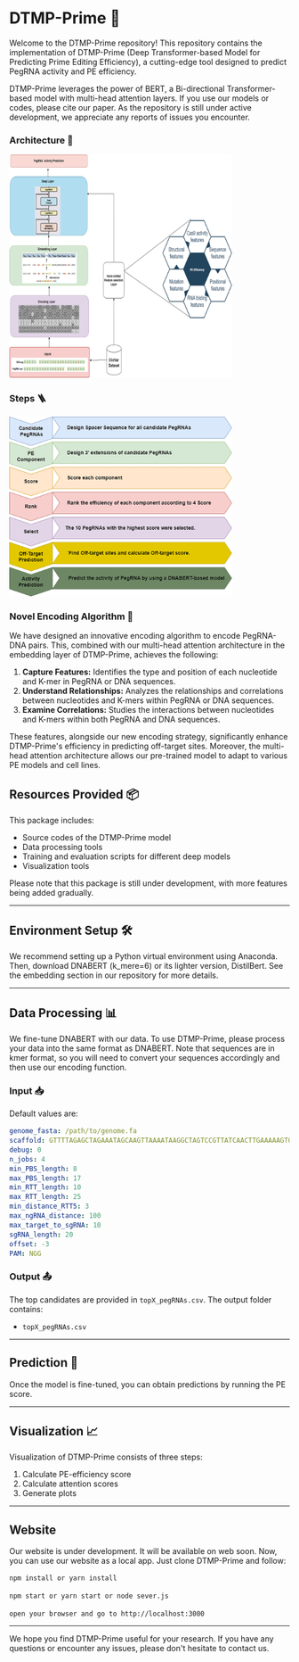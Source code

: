 # DTMP-Prime 🧬

Welcome to the DTMP-Prime repository! This repository contains the implementation of DTMP-Prime (Deep Transformer-based Model for Predicting Prime Editing Efficiency), a cutting-edge tool designed to predict PegRNA activity and PE efficiency.

DTMP-Prime leverages the power of BERT, a Bi-directional Transformer-based model with multi-head attention layers. If you use our models or codes, please cite our paper. As the repository is still under active development, we appreciate any reports of issues you encounter.

### Architecture 🧱

<img src="/Figures/graphical%20abstract%202-2.jpg" alt="drawing" style="width:400px;"/>

### Steps 🪜

<img src="/Figures/2-2.jpg" alt="drawing" style="width:400px;"/>


### Novel Encoding Algorithm 🚀

We have designed an innovative encoding algorithm to encode PegRNA-DNA pairs. This, combined with our multi-head attention architecture in the embedding layer of DTMP-Prime, achieves the following:

1. **Capture Features:** Identifies the type and position of each nucleotide and K-mer in PegRNA or DNA sequences.
2. **Understand Relationships:** Analyzes the relationships and correlations between nucleotides and K-mers within PegRNA or DNA sequences.
3. **Examine Correlations:** Studies the interactions between nucleotides and K-mers within both PegRNA and DNA sequences.

These features, alongside our new encoding strategy, significantly enhance DTMP-Prime's efficiency in predicting off-target sites. Moreover, the multi-head attention architecture allows our pre-trained model to adapt to various PE models and cell lines.

## Resources Provided 📦

This package includes:

- Source codes of the DTMP-Prime model
- Data processing tools
- Training and evaluation scripts for different deep models
- Visualization tools

Please note that this package is still under development, with more features being added gradually.

---

## Environment Setup 🛠️

We recommend setting up a Python virtual environment using Anaconda. Then, download DNABERT (k_mere=6) or its lighter version, DistilBert. See the embedding section in our repository for more details.

---

## Data Processing 📊

We fine-tune DNABERT with our data. To use DTMP-Prime, please process your data into the same format as DNABERT. Note that sequences are in kmer format, so you will need to convert your sequences accordingly and then use our encoding function.

### Input 📥

Default values are:

```yaml
genome_fasta: /path/to/genome.fa
scaffold: GTTTTAGAGCTAGAAATAGCAAGTTAAAATAAGGCTAGTCCGTTATCAACTTGAAAAAGTGGCACCGAGTCGGTGC
debug: 0
n_jobs: 4
min_PBS_length: 8
max_PBS_length: 17
min_RTT_length: 10
max_RTT_length: 25
min_distance_RTT5: 3
max_ngRNA_distance: 100
max_target_to_sgRNA: 10
sgRNA_length: 20
offset: -3
PAM: NGG
```

### Output 📤

The top candidates are provided in `topX_pegRNAs.csv`. The output folder contains:

- `topX_pegRNAs.csv`

---

## Prediction 🔮

Once the model is fine-tuned, you can obtain predictions by running the PE score.

---

## Visualization 📈

Visualization of DTMP-Prime consists of three steps:

1. Calculate PE-efficiency score
2. Calculate attention scores
3. Generate plots

---

## Website
Our website is under development. It will be available on web soon. Now, you can use our website as a local app. Just clone DTMP-Prime and follow:

    npm install or yarn install

    npm start or yarn start or node sever.js

    open your browser and go to http://localhost:3000
    
---

We hope you find DTMP-Prime useful for your research. If you have any questions or encounter any issues, please don't hesitate to contact us.
